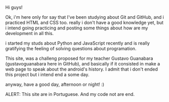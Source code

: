 Hi guys!

Ok, i'm here only for say that I've been studying about Git and GitHub, and i practiced HTML and CSS too. really i don't have a good knowledge yet, but i intend going practicing and posting some things about how are my development in all this.

i started my studs about Python and JavaScript recently and is really gratifying the feeling of solving questions about programation.

This site, was a challeng proposed for my teacher Gustavo Guanabara (gustavoguanabara here in GitHub), and basically if it consisted in make a web page to speak about the android's history. I admit that i don't ended this project but i intend end a some day.

anyway, have a good day, afternoon or night! :)

ALERT: This site are in Portuguese. And my code not are end. 

